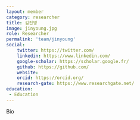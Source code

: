```yaml
---
layout: member
category: researcher
title: 김진영
image: jinyoung.jpg
role: Researcher
permalink: 'team/jinyoung'
social:
    twitter: https://twitter.com/
    linkedin: https://www.linkedin.com/
    google-scholar: https://scholar.google.fr/
    github: https://github.com/
    website:
    orcid: https://orcid.org/
    research-gate: https://www.researchgate.net/
education:
 - Education
---
```

Bio